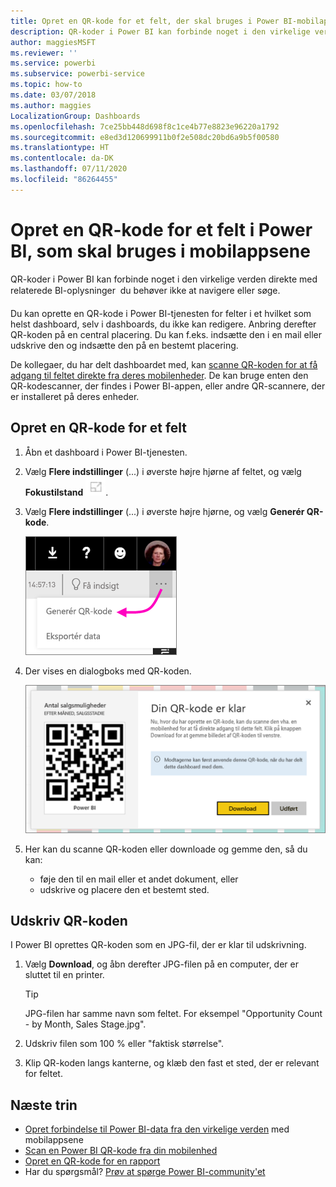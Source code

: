 ```yaml
---
title: Opret en QR-kode for et felt, der skal bruges i Power BI-mobilapps
description: QR-koder i Power BI kan forbinde noget i den virkelige verden direkte med relaterede BI-oplysninger i Power BI-mobilappen, uden at det er nødvendigt at søge.
author: maggiesMSFT
ms.reviewer: ''
ms.service: powerbi
ms.subservice: powerbi-service
ms.topic: how-to
ms.date: 03/07/2018
ms.author: maggies
LocalizationGroup: Dashboards
ms.openlocfilehash: 7ce25bb448d698f8c1ce4b77e8823e96220a1792
ms.sourcegitcommit: e8ed3d120699911b0f2e508dc20bd6a9b5f00580
ms.translationtype: HT
ms.contentlocale: da-DK
ms.lasthandoff: 07/11/2020
ms.locfileid: "86264455"
---
```

# <a name="create-a-qr-code-for-a-tile-in-power-bi-to-use-in-the-mobile-apps"></a>Opret en QR-kode for et felt i Power BI, som skal bruges i mobilappsene
QR-koder i Power BI kan forbinde noget i den virkelige verden direkte med relaterede BI-oplysninger &#151; du behøver ikke at navigere eller søge.

Du kan oprette en QR-kode i Power BI-tjenesten for felter i et hvilket som helst dashboard, selv i dashboards, du ikke kan redigere. Anbring derefter QR-koden på en central placering. Du kan f.eks. indsætte den i en mail eller udskrive den og indsætte den på en bestemt placering. 

De kollegaer, du har delt dashboardet med, kan [scanne QR-koden for at få adgang til feltet direkte fra deres mobilenheder](../consumer/mobile/mobile-apps-qr-code.md). De kan bruge enten den QR-kodescanner, der findes i Power BI-appen, eller andre QR-scannere, der er installeret på deres enheder.


## <a name="create-a-qr-code-for-a-tile"></a>Opret en QR-kode for et felt
1. Åbn et dashboard i Power BI-tjenesten.
2. Vælg **Flere indstillinger** (...) i øverste højre hjørne af feltet, og vælg **Fokustilstand** ![Ikonet Fuldskærmsvisning](media/service-create-qr-code-for-tile/fullscreen-icon.jpg).
3. Vælg **Flere indstillinger** (...) i øverste højre hjørne, og vælg **Generér QR-kode**. 
   
    ![Skærmbillede af et felt, hvor en pil udgår fra ellipsen og peger på Generer QR-kode.](media/service-create-qr-code-for-tile/power-bi-create-qr-code-tile.png)
4. Der vises en dialogboks med QR-koden. 
   
    ![Skærmbillede af en dialogboks, hvor QR-koden er klar til at blive downloadet eller gemt.](media/service-create-qr-code-for-tile/pbi_qrcode_opportunity_count.png)
5. Her kan du scanne QR-koden eller downloade og gemme den, så du kan: 
   
   * føje den til en mail eller et andet dokument, eller 
   * udskrive og placere den et bestemt sted. 

## <a name="print-the-qr-code"></a>Udskriv QR-koden
I Power BI oprettes QR-koden som en JPG-fil, der er klar til udskrivning. 

1. Vælg **Download**, og åbn derefter JPG-filen på en computer, der er sluttet til en printer.  
   
   > [!TIP]
   > JPG-filen har samme navn som feltet. For eksempel "Opportunity Count - by Month, Sales Stage.jpg".
   > 
   > 
2. Udskriv filen som 100 % eller "faktisk størrelse".  
3. Klip QR-koden langs kanterne, og klæb den fast et sted, der er relevant for feltet. 

## <a name="next-steps"></a>Næste trin
* [Opret forbindelse til Power BI-data fra den virkelige verden](../consumer/mobile/mobile-apps-data-in-real-world-context.md) med mobilappsene
* [Scan en Power BI QR-kode fra din mobilenhed](../consumer/mobile/mobile-apps-qr-code.md)
* [Opret en QR-kode for en rapport](service-create-qr-code-for-report.md)
* Har du spørgsmål? [Prøv at spørge Power BI-community'et](https://community.powerbi.com/)
